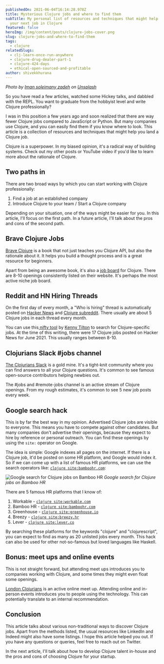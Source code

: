 ```yaml
---
publishedOn: 2021-06-04T16:14:28.978Z
title: Mysterious Clojure jobs and where to find them
subTitle: My personal list of resources and techniques that might help you land
  your next job in Clojure
featured: false
heroImg: /img/content/posts/clojure-jobs-cover.png
slug: clojure-jobs-and-where-to-find-them
tags:
  - clojure
relatedSlugs:
  - clj-learn-once-run-anywhere
  - clojure-drug-dealer-part-1
  - clojure-424-days
  - ethical-open-sourced-and-profitable
author: shivekkhurana
---
```

*Photo by <a href="https://unsplash.com/@chiichiinii?utm_source=unsplash&utm_medium=referral&utm_content=creditCopyText">Iman soleimany zadeh</a> on <a href="https://unsplash.com/?utm_source=unsplash&utm_medium=referral&utm_content=creditCopyText">Unsplash</a>*

So you have read a few articles, watched some Hickey talks, and dabbled with the REPL. You want to graduate from the hobbyist level and write Clojure professionally?

I was in this position a few years ago and soon realized that there are way fewer Clojure jobs compared to JavaScript or Python. But many companies use Clojure, and you can easily find them if you know where to look. This article is a collection of resources and techniques that might help you land a Clojure job.

Clojure is a superpower. In my biased opinion, it's a radical way of building systems. Check out my other posts or YouTube video if you'd like to learn more about the rationale of Clojure.

## Two paths in

There are two broad ways by which you can start working with Clojure professionally:

1. Find a job at an established company
2. Introduce Clojure to your team / Start a Clojure company

Depending on your situation, one of the ways might be easier for you. In this article, I'll focus on the first path. In a future article, I'll talk about the pros and cons of the second path.

## Brave Clojure Jobs

[Brave Clojure](https://www.braveclojure.com/) is a book that not just teaches you Clojure API, but also the rationale about it. It helps you build a thought process and is a great resource for beginners.

Apart from being an awesome book, it's also a [job board](https://jobs.braveclojure.com/) for Clojure. There are 8-10 openings consistently listed on their website. It's perhaps the most active niche job board.

## Reddit and HN Hiring Threads

On the first day of every month, a "Who is hiring" thread is automatically posted on [Hacker News](https://news.ycombinator.com/item?id=27355392) and [Clojure subreddit](https://www.reddit.com/r/Clojure/comments/npeien/who_is_hiring_may_31_2021/). There usually are about 5 Clojure jobs in each thread every month.

You can use this[ nifty tool](https://kennytilton.github.io/whoishiring/) by [Kenny Tilton](https://github.com/kennytilton) to search for Clojure-specific jobs. At the time of this writing, there were 17 Clojure jobs posted on Hacker News for June 2021. This usually ranges between 8-10.

## Clojurians Slack #jobs channel

[The Clojurians Slack](https://clojurians.slack.com) is a gold mine. It's a tight-knit community where you can find answers to all your Clojure questions. It's common to see famous open-source contributors helping newbies out.

The #jobs and #remote-jobs channel is an active stream of Clojure openings. From my rough estimates, it's common to see 5 new job posts every week.

## Google search hack

This is by far the best way in my opinion. Advertised Clojure jobs are visible to everyone. This means you have to compete against other candidates. But many companies don't advertise their openings, because they expect to hire by reference or personal outreach. You can find these openings by using the `site:` operator on Google.

The idea is simple: Google indexes all pages on the internet. If there is a Clojure job, it'd be posted on some HR platform, and Google would index it. So if we can come up with a list of famous HR platforms, we can use the search operators like: [`clojure site:bamboohr.com`](https://www.google.com/search?q=clojure+site%3Abamboohr.com):

![Google search for Clojure jobs on Bamboo HR](/img/content/posts/screenshot-2021-06-04-at-10.21.51-pm.png?large)
*Google search for Clojure jobs on Bamboo HR*

There are 5 famous HR platforms that I know of:

1. Workable - [`clojure site:workable.com`](https://www.google.com/search?q=clojure+site%3Aworkable.com)
2. Bamboo HR - [`clojure site:bamboohr.com`](https://www.google.com/search?q=clojure+site%3Abamboohr.com)
3. Greenhouse - [`clojure site:greenhouse.io`](https://www.google.com/search?q=clojure+site%3Agreenhouse.io)
4. Breezy - [`clojure site:breezy.hr`](https://www.google.com/search?q=clojure+site%3Abreezy.hr)
5. Lever - [`clojure site:lever.co`](https://www.google.com/search?q=clojure+site%3lever.co)

By searching these platforms for the keywords "clojure" and "clojurescript", you can expect to find as many as 20 unlisted jobs every month. This hack can also be used for other not-so-famous but loved languages like Haskell.

## Bonus: meet ups and online events

This is not straight forward, but attending meet ups introduces you to companies working with Clojure, and some times they might even float some openings.

[London Clojurians](https://londonclojurians.org/) is an active online meet up. Attending online and in-person events introduces you to people using the technology. This can potentially translate to an internal recommendation.

## Conclusion

This article talks about various non-traditional ways to discover Clojure jobs. Apart from the methods listed, the usual resources like LinkedIn and Indeed might also have some listings. I hope this article helped you out. If you have any questions or queries, feel free to reach out on Twitter.

In the next article, I'll talk about how to develop Clojure talent in-house and the pros and cons of choosing Clojure for your startup.
